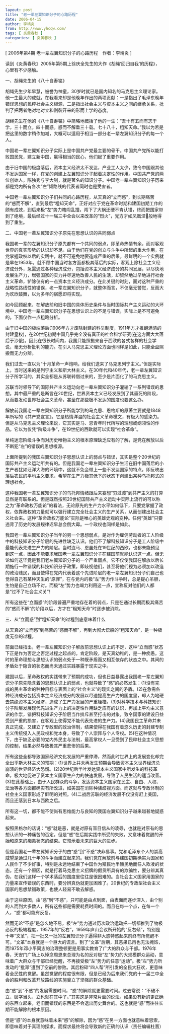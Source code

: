 ```yaml
---
layout: post
title: "老一辈左翼知识分子的心路历程"
date: 2006-04-15
author: 李靖炎
from: http://www.yhcqw.com/
tags: [ 炎黄春秋 ]
categories: [ 炎黄春秋 ]
---
```



[ 2006年第4期 老一辈左翼知识分子的心路历程　作者：李靖炎 ]

读到《炎黄春秋》2005年第5期上徐庆全先生的大作《胡绳‘回归自我’的历程》，心里有不少感触。

一、胡绳先生的《八十自寿铭》


胡绳先生少年早慧，被誉为神童，30岁时就已是国内知名的马克思主义理论家。他一生最大的成就，在我看来却是他晚年作出的两项贡献：一是指出了毛泽东晚年错误思想的民粹社会主义根源，二是指出社会主义与资本主义之间的继承关系，批判了把两者绝对地对立和割裂开来的形而上学的态度。


胡绳先生在他的《八十自寿铭》中简略地概括了他的一生：“吾十有五而有志于学。三十而立。四十而惑。惑而不解垂三十载。七十八十，粗知天命。”我以为若是把这里的数字稍作加减，大概可以适用于相当一部分老一辈左翼知识分子的每一个人。

中国老一辈左翼知识分子实际上是中国共产党最主要的骨干。中国共产党所以能打败国民党，建立新中国，赢得相当的民心，他们起了重要作用。


由于旧中国的极度落后，资本主义经济太不发达，产业工人太少，致令中国跟其他不发达国家一样，在党的创建上左翼知识分子起着决定性的作用。中国共产党的两位创始人，陈独秀与李大钊，就是著名的知识分子。中国老一辈左翼知识分子历来都是党内所有各次“左”倾路线的代表者同时也是受害者。


中国老一辈左翼知识分子们共同的心路历程，从天真的“立而惑”，到长期痛苦的“惑而不解”，直到最后“粗知天命”，正好对应于党在革命时期和建国初期工作的颇有成效，到后来极“左”势力瞎闯乱撞，闯下了大祸还硬不肯认错，终而把国家带到了绝境，最后经过十一届三中全会以来改革的“烈火”，党方才如凤凰涅般地得到了重生。

二、中国老一辈左翼知识分子原先在思想认识的共同弱点


我国老一辈的左翼知识分子原先都有一个共同的弱点，即革命热情有余，而对客观世界的真实形势的认识却不足。由于他们在党的创立与斗争中所起的重大作用，在党掌握政权以后的实践中，就不可避免地要造成严重的后果。最鲜明的一个实例就是早在1953年，就不顾中国当时各方面都极其落后的实际，客观上除社会主义经济成分外，急需通过各种经济成分，包括资本主义经济成分的共同发展，以尽快地发展生产力，增强国家的实力并尽速地改善人民的生活，却贸然地过早地进行社会主义革命，铲除仅有的一点资本主义经济成分。在此关键的时刻，面对这种严重的战略性路线性的错误，老一辈左翼知识分子，就整体而言，不仅毫无警觉，反而大为欢欣鼓舞，以为多年的宿愿即将实现。


如今回顾起来，在解放前和旧中国的具体历史条件与当时国际共产主义运动的大环境中，中国老一辈左翼知识分子在思想认识上的不足与错误，实际上是不可避免的。下面仅作一点粗略分析。


由于旧中国的极端落后(1906年方才废除封建的科举制度，1911年方才推翻满清的封建皇权)，在20世纪初期中国几乎完全没有真正的社会科学研究(在这方面大大落后于沙俄)。因此在很长时间内，我国只能照搬来自于西欧的各式各样的社会学说，毫无分析批判的能力。在引入马克思主义理论方面也同样是如此，只能全盘照搬而无力分辨。


我们过去一直以为“十月革命一声炮响，给我们送来了马克思列宁主义。”但是实际上，当时送来的是列宁主义和斯大林主义。在30年代和40年代，老一辈左翼知识分子所学习的，其实全都是从苏联转借过来的，至少是片面化了的马克思主义。


苏联当时领导下的国际共产主义运动向老一辈左翼知识分子灌输了一系列错误的思想。其中最严重的是断言在20世纪，世界资本主义已经发展到了其垂死的阶段，从而要发动世界社会主义革命，甚至在那些极不发达的国度也要这么办。


解放前我国老一辈左翼知识分子所能学到的马克思、恩格斯的原著主要就是1848年所写的《共产党宣言》。它是热情洋溢的社会主义革命檄文，有极大的感染力。但是从马克思主义理论来说，它其实是马、恩青年时代所写的理想或纲领性的作品。它以为仅凭“阶级斗争”，在19世纪的西欧就可以实现“社会革命”。

单纯迷恋阶级斗争而对历史唯物主义的根本原理缺乏应有的了解，是党在解放以后不断犯“左”的错误的思想根源。


上面所提到的我国左翼知识分子思想认识上的弱点与错误，其实是整个20世纪的国际共产主义运动所共有的。但是我国老一辈左翼知识分子生活在旧中国落后的小生产者犹如汪洋大海的环境中，这就不免会带上一些不发达国家的特点，即反映出落后农民的平均主义要求，希望在生产力极其低下的状态下创建出某种乌托邦式的理想社会。


这种我国老一辈左翼知识分子的乌托邦情绪跟后来妄想“穷过渡”到共产主义的打算显然是有联系的。但是既然按照20世纪国际共产主义运动中实际上流行的可以称之为“革命政权万能论”的看法，无论原先的生产力水平如何低下，只要党掌握了政权，依靠政权的力量就可以强行建立完全社会主义的生产关系，从而创建出社会主义社会来。这种“革命政权万能论”实际是唯心的英雄史观的变种。任何“英雄”只要违背了历史的发展规律迟早总会倒大霉。一个政权也同样是如此。


我国老一辈左翼知识分子当年的另一个思想弱点，是对作为雇佣劳动者的工人阶级中的科技知识分子阶层的先进性缺乏认识。他们不了解科技知识分子是工人阶级中最能代表先进生产力的阶层。当时连马、恩虽处在19世纪的西欧，也都未能预见到这一点，因此不能要求我国老一辈左翼知识分子在建国前就能认识这一点。但无论如何这毕竟是我们老左翼知识分子的一个严重弱点。它不仅使我国在解放以后长期施行一种错误的科技知识分子政策，即歧视他们，甚至将他们视为必须加以改造的政治贱民，而且使得在党内代表着这个先进阶层的老一辈左翼知识分子们自己也觉得自己有某种天生的“原罪”，在与党内的极“左”势力作斗争时，总是提心吊胆，生怕是自己立场不对。而极“左”势力也竭力利用这一点，宣称反对他们的人都是“过不了社会主义关”!

所有这些在“立而惑”的阶段普遍严重地存在着的弱点，只是在通过长期而极其痛苦的“惑而不解”的阶段以后，方才在“粗知天命”时逐步被消除。

三、从“立而惑”到“粗知天命”的过程到底意味着什么

从天真的“立而惑”到痛苦的“惑而不解”，再到大彻大悟般的“粗知天命”，是一种极度无奈的过程。


前面已经指出，老一辈左翼知识分子解放前思想认识上的不足，这种“立而惑”状态下正是作为否定之否定过程之起点的。肯定阶段，是天真幼稚的，是一种痴愚。这时的革命理想与思想认识的弱点处于一种既矛盾而又相互依存的状态之中。其间的矛盾处于隐含的状态而尚未通过实践暴露于现实之中。


建国以后，革命政权的实践带来了预期的成功，但也日益暴露出我国老一辈左翼知识分子原先隐含着的思想认识上的弱点，也就导致了“惑”的必然发生：(1)没有完成的民主革命的种种目标与表面上的“社会主义”的现实之间的矛盾。(2)在急需各种经济成分包括资本主义经济成分的发展以尽速提高生产力的国度里，却人为地硬去禁绝资本主义经济，造成了生产力发展的严重桎梏。(3)对科学技术与科技知识分子阶层发展现代先进生产力上的决定性作用缺乏应有的认识，再加上平均主义意识的作祟，错把科技知识分子阶层当作排斥甚至打击的对象，致令国家的建设日益受到严重的损害，在客观上使得党不能代表先进的生产力。(4)我国民主革命并未真正完成，又建立了专政型的政治体制，结果使得在我国有着悠久历史的封建专制主义传统侵入人民政权和党本身，导致了个人崇拜与个人专权。(5)在这种情况下，由于缺乏必要的党内外民主与法制，最高掌权人一旦受到了民粹社会主义思想的控制，结果必然导致极其严重悲惨的后果。


所有这些全都导致国家经济文化发展的严重停滞，然而此时世界上的发展变化却完全出乎斯大林主义的预期：(1)世界上并未再发生预期会导致资本主义世界经济总崩溃的世界经济大恐慌。(2)20世纪后半叶发达资本主义国家中所发生的科技革命，极大地促进了资本主义国家生产力的快速发展，导致了人民生活的适当改善。(3)在此基础上，由于人民群众的斗争，发达资本主义国家在民主、自由、人权、法治等各方面都确实有所改进，如美国在消除种族歧视方面。而这就与专政体制的社会主义国家形成了鲜明的对照。(4)二战后苏联的经济发展不仅没有赶上美国，而且还落到日本与西欧之后。

所有这一切，都不能不使尚有思维能力与良知的我国左翼知识分子越来越甚地疑惑起来。


按照黑格尔的话说：“惑”就是恶，就是对原有盲目信从的凌辱，也就是对原有的思想认识的一种痛苦的否定。但是“惑”在后期实践中所受的失败，又意味着觉醒的开始和原来的痴愚状态的结束。它预示着未来的巨大的进步。


但是我国老一辈左翼知识分子的由“惑”到“不惑”决非易事。党和毛泽东个人的崇高威望是通过几十年的斗争而建立起来的。我们党在解放前与建国初期确实为国家和人民作了不少好事，特别是永远地结束了中国作为殖民地半殖民地而任人欺凌的状态。还有一个原因，就是打着马克思主义招牌的假货所具有的欺骗性，要分辨其真伪，在我们这样一个学术落后的国度里往往是很困难的。当社会主义国家用国家的力量来宣传错误的东西时，要分辨真伪就更加困难了。20世纪的专政型社会主义国家的思想禁锢政策，也使人轻易不敢去解惑。


由于这些原因，由“惑”到“不惑”，只可能是由点到面，由表面而逐步深入，由个别的人而到大多数人，所有这些都是需要耗费时间的。而且在每一个点，在每一个人，“惑”都可能有反复。


然而无论“不惑”是怎么地不易，极“左”势力通过历次政治运动把一切都推到了物极必反的极端程度，1957年的“反右”，1959年庐山会议所开始的“反右倾”，特别是十年“文革”，把一批又一批的左翼知识分子逼得非大惑特惑起来前终有所觉醒不可。“文革”本身就是一个巨大的谎言。到了“文革”后期，其恶果已再也无法掩饰，而1975年邓小平同志的治理整顿更是用事实教育了广大的群众与干部。1976年春，天安门广场上以悼念周恩来总理为名的反对极“左”势力的大规模群众运动，意味着广大群众与干部已经觉醒，不再接受极“左”势力的任意“运动”。极“左”势力所发动的“批邓”遭到了空前的惨败。其后粉碎“四人帮”所引发的全民大狂欢，更意味着全民性的觉醒。虽然觉醒的程度很有限，但是已经为后来我们党的十一届三中全会的胜利和改革开放路线的实施奠立了坚强的群众基础。


由“惑”到“不惑”的发展需要时间，“惑”的解除就更需要时间。过去常说：“不破不立，破字当头，立也就在其中了。”其实这是非常片面的说法。如果没有新的更正确的东西立起来，老旧而错误的东西是不会退出历史舞台的。这也就是“惑”而往往长期不能解除的根本原因。

但是“惑”的本身就意味着未来“惑”的解除，因为“惑”在另一方面也就意味着思索，即意味着对于真理的探求。而探求最终将会导致新的正确的认识（责任编辑杜晋）


